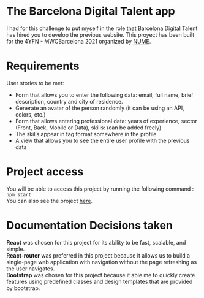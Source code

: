 # The Barcelona Digital Talent app
I had for this challenge to put myself in the role that Barcelona Digital Talent has hired you to develop the previous website. 
This proyect has been built for the 4YFN - MWCBarcelona 2021 organized by [NUME](https://nuwe.io/business/event/mwc-22?utm_source=social&utm_medium=discord&utm_campaign=mwc22/).

# Requirements

User stories to be met:

* Form that allows you to enter the following data: email, full name, brief description, country and city of residence.
* Generate an avatar of the person randomly (it can be using an API, colors, etc.)
* Form that allows entering professional data: years of experience, sector (Front, Back, Mobile or Data), skills: (can be added freely)
* The skills appear in tag format somewhere in the profile
* A view that allows you to see the entire user profile with the previous data

# Project access

You will be able to access this project by running the following command :
`npm start`
<br/>
You can also see the project [here](https://inspiring-carson-abe46c.netlify.app).

# Documentation Decisions taken

**React** was chosen for this project for its ability to be fast, scalable, and simple.
<br/>
**React-router** was preferred in this project because it allows us to build a single-page web application with navigation without the page refreshing as the user navigates.
<br/>
**Bootstrap** was chosen for this project because it able me to quickly create features using predefined classes and design templates that are provided by bootstrap.
